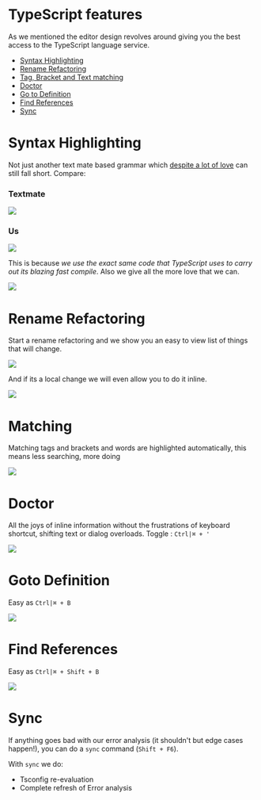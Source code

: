 # TypeScript features

As we mentioned the editor design revolves around giving you the best access to the TypeScript language service.

* [Syntax Highlighting](#syntax-highlighting)
* [Rename Refactoring](#rename-refactoring)
* [Tag, Bracket and Text matching](#matching)
* [Doctor](#doctor)
* [Go to Definition](#goto-definition)
* [Find References](#find-references)
* [Sync](#sync)

# Syntax Highlighting
Not just another text mate based grammar which [despite a lot of love](https://github.com/Microsoft/TypeScript-TmLanguage/blob/ab17d24fed148cd789fd632d74f170c7308d75ff/TypeScriptReact.tmLanguage) can still fall short. Compare:

### Textmate
![](https://raw.githubusercontent.com/johnpaularthur/johnpaularthur.github.io/master/screens/grammarBad.png)

### Us
![](https://raw.githubusercontent.com/johnpaularthur/johnpaularthur.github.io/master/screens/grammarGood.png)

This is because *we use the exact same code that TypeScript uses to carry out its blazing fast compile*. Also we give all the more love that we can.

![](https://raw.githubusercontent.com/johnpaularthur/johnpaularthur.github.io/master/screens/grammarLove.png)

# Rename Refactoring
Start a rename refactoring and we show you an easy to view list of things that will change.

![](https://raw.githubusercontent.com/johnpaularthur/johnpaularthur.github.io/master/screens/renameBig.gif)

And if its a local change we will even allow you to do it inline.

![](https://raw.githubusercontent.com/johnpaularthur/johnpaularthur.github.io/master/screens/renameSimple.gif)

# Matching
Matching tags and brackets and words are highlighted automatically, this means less searching, more doing

![](https://raw.githubusercontent.com/johnpaularthur/johnpaularthur.github.io/master/screens/matching.gif)

# Doctor
All the joys of inline information without the frustrations of keyboard shortcut, shifting text or dialog overloads. Toggle : `Ctrl|⌘ + '`

![](https://raw.githubusercontent.com/johnpaularthur/johnpaularthur.github.io/master/screens/doctor.png)

# Goto Definition

Easy as `Ctrl|⌘ + B`

![](https://raw.githubusercontent.com/johnpaularthur/johnpaularthur.github.io/master/screens/gotoDefinition.gif)

# Find References

Easy as `Ctrl|⌘ + Shift + B`

![](https://raw.githubusercontent.com/johnpaularthur/johnpaularthur.github.io/master/screens/findReferences.gif)

# Sync

If anything goes bad with our error analysis (it shouldn't but edge cases happen!), you can do a `sync` command (`Shift + F6`).

With `sync` we do:
* Tsconfig re-evaluation
* Complete refresh of Error analysis
